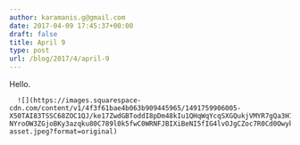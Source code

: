 ```yaml
---
author: karamanis.g@gmail.com
date: 2017-04-09 17:45:37+00:00
draft: false
title: April 9
type: post
url: /blog/2017/4/april-9
---
```


Hello.


  
      ![](https://images.squarespace-cdn.com/content/v1/4f3f61bae4b063b909445965/1491759906005-X50TAI83TSSC68ZOC1QJ/ke17ZwdGBToddI8pDm48kIu1QHqWqYcqSXGQukjVMYR7gQa3H78H3Y0txjaiv_0fDoOvxcdMmMKkDsyUqMSsMWxHk725yiiHCCLfrh8O1z4YTzHvnKhyp6Da-NYroOW3ZGjoBKy3azqku80C789l0k5fwC0WRNFJBIXiBeNI5fIG4lvOJgCZoc7R0Cd0Owykpqjz4OyDzVxk_JLua2qGvQ/image-asset.jpeg?format=original)


